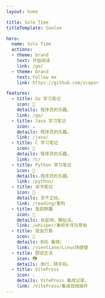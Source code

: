 ```yaml
---
layout: home

title: Solo Time
titleTemplate: Sooloe

hero:
  name: Solo Time
  actions:
  - theme: brand
    text: 开始阅读
    link: /go/
  - theme: brand
    text: Follow me
    link: https://github.com/scopor

features:
  - title: Go 学习笔记
    icon: 🐬
    details: 程序员的乐趣。
    link: /go/
  - title: Java 学习笔记
    icon: ☕
    details: 程序员的乐趣。
    link: /java/
  - title: C 学习笔记
    icon: 🐋
    details: 程序员的乐趣。
    link: /c/
  - title: Python 学习笔记
    icon: 🐍
    details: 程序员的乐趣。
    link: /python/
  - title: 读书笔记
    icon: 🦋
    details: 言不正经。
    link: /reading/重构
  - title: 鱼踪野趣
    icon: 🐳
    details: 自留地，瞎扯淡。
    link: /whisper/秦岭东坪沟草甸
  - title: 捉虫万象
    icon: 🐛
    details: BUG 集锦。
    link: /vientiane/Linux快捷键
  - title: 图说生活
    icon: 📷
    details: 旅行、随手拍。
  - title: VitePress
    icon: 💧
    details: VitePress 集成记录。
    link: /VitePress/集成视频插件
---
```


